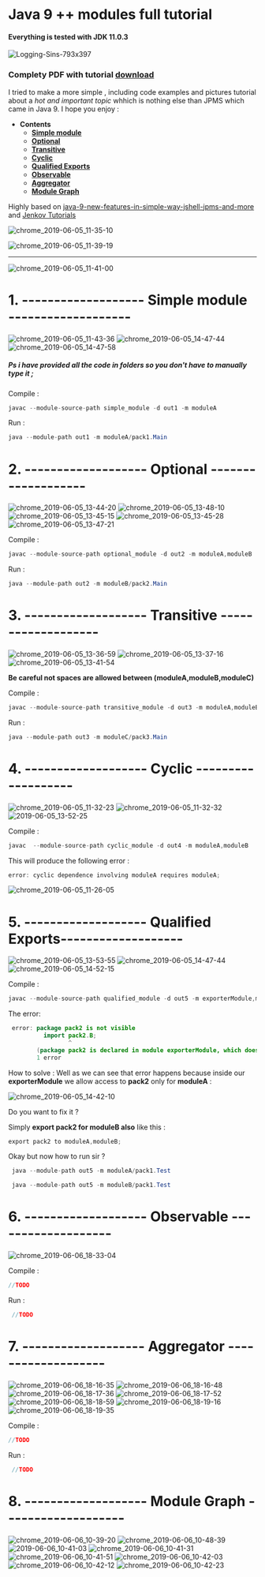# Java 9 ++ modules full tutorial
#### Everything is tested with JDK 11.0.3
![Logging-Sins-793x397](https://user-images.githubusercontent.com/20374208/58885740-674c4900-86eb-11e9-9448-b0af3d8b52c0.png)
### Complety PDF with tutorial [download](https://github.com/goxr3plus/java9-modules-tutorial/files/3256292/JPMS.PDF)

I tried to make a more simple , including code examples and pictures tutorial about a *hot and important topic* whhich is nothing else than JPMS which came in Java 9. I hope you enjoy :


- **Contents**
  - [**Simple module**](#1)
  - [**Optional**](#2)
  - [**Transitive**](#3)
  - [**Cyclic**](#4)
  - [**Qualified Exports**](#5)
  - [**Observable**](#6)
  - [**Aggregator**](#7)
  - [**Module Graph**](#8)
  

Highly based on  [ java-9-new-features-in-simple-way-jshell-jpms-and-more ](https://www.udemy.com/java-9-new-features-in-simple-way-jshell-jpms-and-more/) and [Jenkov Tutorials](http://tutorials.jenkov.com/java/modules.html)

![chrome_2019-06-05_11-35-10](https://user-images.githubusercontent.com/20374208/58942200-fd34b200-8785-11e9-8f9c-dcb1aec1cf24.png)

![chrome_2019-06-05_11-39-19](https://user-images.githubusercontent.com/20374208/58942502-906de780-8786-11e9-98e7-4d5f070053c5.png)

---

![chrome_2019-06-05_11-41-00](https://user-images.githubusercontent.com/20374208/58942638-cf9c3880-8786-11e9-8ddd-76c120c49d6f.png)

<a name="1"></a>
---
# 1. ------------------- Simple module -------------------

![chrome_2019-06-05_11-43-36](https://user-images.githubusercontent.com/20374208/58942863-433e4580-8787-11e9-829d-cda9256aaef9.png)
![chrome_2019-06-05_14-47-44](https://user-images.githubusercontent.com/20374208/58954143-f9faef80-87a0-11e9-8e8c-452c2511be3f.png)
![chrome_2019-06-05_14-47-58](https://user-images.githubusercontent.com/20374208/58954144-f9faef80-87a0-11e9-8cfd-7376aa3816dd.png)

##### Ps i have provided all the code in folders so you don't have to manually type it ;
  Compile :
  
  ``` JAVA
  javac --module-source-path simple_module -d out1 -m moduleA
  ``` 

  Run :
  
  ``` JAVA
  java --module-path out1 -m moduleA/pack1.Main
  ```
<a name="2"></a>
---
# 2. ------------------- Optional -------------------

![chrome_2019-06-05_13-44-20](https://user-images.githubusercontent.com/20374208/58950802-3e35c200-8798-11e9-816b-f8305c705c10.png)
![chrome_2019-06-05_13-48-10](https://user-images.githubusercontent.com/20374208/58950963-a5ec0d00-8798-11e9-9b93-60847615f067.png)
![chrome_2019-06-05_13-45-15](https://user-images.githubusercontent.com/20374208/58950805-3ece5880-8798-11e9-9659-456fcc98c259.png)
![chrome_2019-06-05_13-45-28](https://user-images.githubusercontent.com/20374208/58950806-3ece5880-8798-11e9-985e-5bade3de14af.png)
![chrome_2019-06-05_13-47-21](https://user-images.githubusercontent.com/20374208/58950962-a5ec0d00-8798-11e9-9eb6-8c578883156d.png)


  Compile :
  
  ``` JAVA
  javac --module-source-path optional_module -d out2 -m moduleA,moduleB
  ```

  Run :
  
  ``` JAVA
  java --module-path out2 -m moduleB/pack2.Main
  ```
<a name="3"></a>
---
# 3. ------------------- Transitive -------------------  

![chrome_2019-06-05_13-36-59](https://user-images.githubusercontent.com/20374208/58950535-b780e500-8797-11e9-8af0-34e5bf10a33d.png)
![chrome_2019-06-05_13-37-16](https://user-images.githubusercontent.com/20374208/58950537-b780e500-8797-11e9-9016-54cada9774b8.png)
![chrome_2019-06-05_13-41-54](https://user-images.githubusercontent.com/20374208/58950538-b780e500-8797-11e9-900c-89eca1165b5a.png)
 
 **Be careful not spaces are allowed between (moduleA,moduleB,moduleC)**
  
  Compile :
  
 ``` JAVA
 javac --module-source-path transitive_module -d out3 -m moduleA,moduleB,moduleC
 ```


  Run :
  
 ``` JAVA
 java --module-path out3 -m moduleC/pack3.Main
 ```
<a name="4"></a>
---
# 4. ------------------- Cyclic ------------------- 


![chrome_2019-06-05_11-32-23](https://user-images.githubusercontent.com/20374208/58942031-a038fc00-8785-11e9-802d-7349461d92fc.png)
![chrome_2019-06-05_11-32-32](https://user-images.githubusercontent.com/20374208/58942032-a0d19280-8785-11e9-9c9c-c1ed6abdf6c1.png)
![2019-06-05_13-52-25](https://user-images.githubusercontent.com/20374208/58951203-290d6300-8799-11e9-84b9-91ec28e6939f.png)

  Compile :
  
``` JAVA
javac  --module-source-path cyclic_module -d out4 -m moduleA,moduleB
```

This will produce the following error :

``` JAVA
error: cyclic dependence involving moduleA requires moduleA;
```

![chrome_2019-06-05_11-26-05](https://user-images.githubusercontent.com/20374208/58941549-b6928800-8784-11e9-856f-8914ac6f3779.png)

<a name="5"></a>
---
# 5. ------------------- Qualified Exports-------------------  

![chrome_2019-06-05_13-53-55](https://user-images.githubusercontent.com/20374208/58951282-5eb24c00-8799-11e9-8805-96f8d9f2bcb1.png)
![chrome_2019-06-05_14-47-44](https://user-images.githubusercontent.com/20374208/58954268-5c53f000-87a1-11e9-886e-2316b1390602.png)
![chrome_2019-06-05_14-52-15](https://user-images.githubusercontent.com/20374208/58954318-85748080-87a1-11e9-9783-f5a824174da2.png)


  Compile : 
  ``` JAVA 
  javac --module-source-path qualified_module -d out5 -m exporterModule,moduleA,moduleB
  ```
  
  The error:
  
  ``` JAVA 
   error: package pack2 is not visible
            import pack2.B;
                   ^
          (package pack2 is declared in module exporterModule, which does not export it to module moduleB)
          1 error
  ```
  
  How to solve :
  Well as we can see that error happens because inside our **exporterModule** we allow access to **pack2** only for **moduleA** :
  
  ![chrome_2019-06-05_14-42-10](https://user-images.githubusercontent.com/20374208/58953810-29f5c300-87a0-11e9-8a89-ff9c796ebed4.png)


  Do you want to fix it ? 
  
  Simply **export pack2 for moduleB also** like this :


  ``` JAVA
  export pack2 to moduleA,moduleB;
  
  ```
  
  Okay but now how to run sir ?

 ``` JAVA
  java --module-path out5 -m moduleA/pack1.Test
 ```
  
 ``` JAVA
  java --module-path out5 -m moduleB/pack1.Test
 ```
 
 <a name="6"></a>
---
# 6. ------------------- Observable -------------------

![chrome_2019-06-06_18-33-04](https://user-images.githubusercontent.com/20374208/59045888-8e408180-8889-11e9-8d03-d5ec84ae2e83.png)


 Compile :
  
 ``` JAVA
 //TODO
 ```


 Run :
  
 ``` JAVA
  //TODO
 ```


<a name="7"></a>
---
# 7. ------------------- Aggregator -------------------  


![chrome_2019-06-06_18-16-35](https://user-images.githubusercontent.com/20374208/59044922-c0e97a80-8887-11e9-8d0b-a1d23231b3f6.png)
![chrome_2019-06-06_18-16-48](https://user-images.githubusercontent.com/20374208/59044927-c0e97a80-8887-11e9-9ede-ade53122ce5a.png)
![chrome_2019-06-06_18-17-36](https://user-images.githubusercontent.com/20374208/59044928-c0e97a80-8887-11e9-8e97-390ad24e84e8.png)
![chrome_2019-06-06_18-17-52](https://user-images.githubusercontent.com/20374208/59044929-c1821100-8887-11e9-849e-f08d8ef584a7.png)
![chrome_2019-06-06_18-18-59](https://user-images.githubusercontent.com/20374208/59044930-c1821100-8887-11e9-90fa-4001217bdffe.png)
![chrome_2019-06-06_18-19-16](https://user-images.githubusercontent.com/20374208/59044931-c1821100-8887-11e9-92a1-d29cf3301e3b.png)
![chrome_2019-06-06_18-19-35](https://user-images.githubusercontent.com/20374208/59044933-c1821100-8887-11e9-94cd-a8fca4208ba4.png)

 Compile :
  
 ``` JAVA
 //TODO
 ```


 Run :
  
 ``` JAVA
  //TODO
 ```


<a name="8"></a>
---
# 8. ------------------- Module Graph -------------------  


![chrome_2019-06-06_10-39-20](https://user-images.githubusercontent.com/20374208/59015559-f53d4680-8847-11e9-945f-8880116a45ce.png)
![chrome_2019-06-06_10-48-39](https://user-images.githubusercontent.com/20374208/59015940-d4c1bc00-8848-11e9-9b26-d41013453b80.png)
![2019-06-06_10-41-03](https://user-images.githubusercontent.com/20374208/59015561-f5d5dd00-8847-11e9-95ef-31ded987811f.png)
![chrome_2019-06-06_10-41-31](https://user-images.githubusercontent.com/20374208/59015562-f5d5dd00-8847-11e9-9f05-85de1c2eb3be.png)
![chrome_2019-06-06_10-41-51](https://user-images.githubusercontent.com/20374208/59015563-f5d5dd00-8847-11e9-8184-fc516f8e8dea.png)
![chrome_2019-06-06_10-42-03](https://user-images.githubusercontent.com/20374208/59015564-f5d5dd00-8847-11e9-89c2-6b852219c4b1.png)
![chrome_2019-06-06_10-42-12](https://user-images.githubusercontent.com/20374208/59015566-f66e7380-8847-11e9-86ab-d7e6799a866a.png)
![chrome_2019-06-06_10-42-23](https://user-images.githubusercontent.com/20374208/59015567-f66e7380-8847-11e9-94c6-86080734321b.png)



